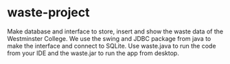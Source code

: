 # waste-project
Make database and interface to store, insert and show the waste data of the Westminster College.
We use the swing and JDBC package from java to make the interface and connect to SQLite.
Use waste.java to run the code from your IDE and the waste.jar to run the app from desktop.
